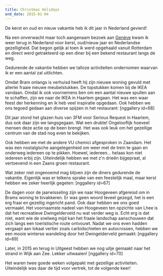 ```yaml
---
title: Christmas Holidays
end_date: 2015-01-04
---
```

[1]: http://csbnw.no-ip.org:38/?p=2103 "Genève"

De kerst en oud en nieuw vakantie heb ik dit jaar in Nederland gevierd!

Na een onverwacht maar toch aangenaam bezoek aan [Genève][1] kwam ik weer terug in Nederland voor kerst, oud/nieuw jaar en Nederlandse gezelligheid. Dat begon gelijk al toen ik werd opgehaald vanuit Rotterdam en direct werd getrakteerd op een diner bij een bekend restaurant langs de weg.

Gedurende de vakantie hebben we talloze activiteiten ondernomen waarvan ik er een aantal zal uitlichten.

Omdat Bram onlangs is verhuisd heeft hij zijn nieuwe woning gevuld met allerlei fraaie nieuwe meubelstukken. De topstukken komen bij de IKEA vandaan. Omdat ik ook voornemens ben om een aantal nieuwe spullen aan te schaffen, zijn we naar de IKEA in Haarlem gegaan. Het was een waar feest der herkenning en ik heb veel inspiratie opgedaan. Ook hebben we ons tegoed gedaan aan diverse spijzen in het restaurant:
[nggallery id=68]

Dit jaar stond het glazen huis van 3FM voor Serious Request in Haarlem, dus ook daar zijn we langsgegaan. Wat een drukte! Ongelooflijk hoeveel mensen deze actie op de been brengt. Het was ook leuk om het gezellige centrum van de stad nog even te bekijken.

Ook hebben we met de andere VU chemici afgesproken in Zaandam. Het was een nostalgische aangelegenheid om weer met de trein te gaan en onderweg iedereen op te pikken. Hoewel, iedereen... helaas kon niet iedereen erbij zijn. Uiteindelijk hebben we met z'n drieën bijgepraat, al vertoevend in een Zaans groen restaurant.

Wat zeker niet ongenoemd mag blijven zijn de diners gedurende de vakantie. Eigenlijk was er telkens sprake van een feestelijk maal, maar kerst hebben we zeker heerlijk gegeten:
[nggallery id=67]

De dagen voor de jaarwisseling zijn we naar Hoogeveen afgereisd om in Brams woning te bivakkeren. Er was geen woord teveel gezegd, het is een erg fraai en gezellig ingericht pand. Ook daar hebben we ons goed vermaakt. Het voornaamste nadeel van Hoogeveen ten opzichte van Lhee is dat het recreatieve Dwingelderveld nu wat verder weg is. Echt erg is dat niet, want wie de snelweg mijd kan het fraaie landschap aanschouwen dat zich langs een toeristische route ontvouwt. Nadat we ons even hadden vergaapt aan lokaal vertier zoals carbidschieten en autocrossen, hebben we een mooie winterse wandeling door het Dwingelderveld gemaakt:
[nggallery id=69]

Later, in 2015 en terug in Uitgeest hebben we nog uitje gemaakt naar het strand in Wijk aan Zee. Lekker uitwaaien!
[nggallery id=70]

Het waren twee goede weken volgepakt met gezellige activiteiten. Uiteindelijk was daar de tijd voor vertrek, tot de volgende keer!